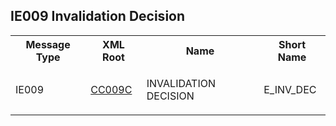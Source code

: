 ## IE009 Invalidation Decision
<table cellspacing="0">
<tr>
<th>
   Message Type
  </th>
<th>
   XML Root
  </th>
<th>
   Name
  </th>
<th>
   Short Name
  </th>
</tr>
<tr>
<td>
<p class="s3">
    IE009
   </p>
</td>
<td>
<a href="https://github.com/hmrc/transit-movements-validator/blob/main/conf/xsd/cc009c.xsd">
    CC009C
   </a>
</td>
<td>
<p class="s3">
    INVALIDATION DECISION
   </p>
</td>
<td>
   E_INV_DEC
  </td>
</tr>
</table>
